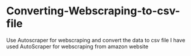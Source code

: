 # Converting-Webscraping-to-csv-file
Use Autoscraper for webscraping and convert the data to csv file 
I have used AutoScraper for webscraping from amazon website
